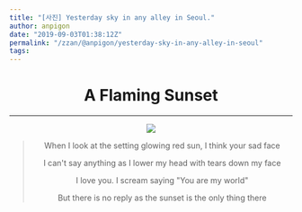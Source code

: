 ```yaml
---
title: "[사진] Yesterday sky in any alley in Seoul."
author: anpigon
date: "2019-09-03T01:38:12Z"
permalink: "/zzan/@anpigon/yesterday-sky-in-any-alley-in-seoul"
tags:
---
```

<center>

# A Flaming Sunset

***

![](https://cdn.steemitimages.com/DQmb89yMcbTaQuZnjEqPW1BNZXC5fdcs7gLioZNDYTZEGud/photo_2019-09-03％2010.14.00.jpeg)

> When I look at the setting glowing red sun, I think your sad face
>
> I can't say anything as I lower my head with tears down my face
>
> I love you. I scream saying "You are my world"
>
> But there is no reply as the sunset is the only thing there

</center>